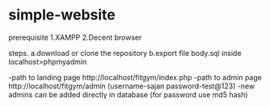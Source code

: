 # simple-website

prerequisite
1.XAMPP 
2.Decent browser

steps.
a.download or clone the repository
b.export file body.sql inside localhost>phpmyadmin

-path to landing page http://localhost/fitgym/index.php
-path to admin page http://localhost/fitgym/admin (username-sajan password-test@123)
-new admins can be added directly in database (for password use md5 hash)

